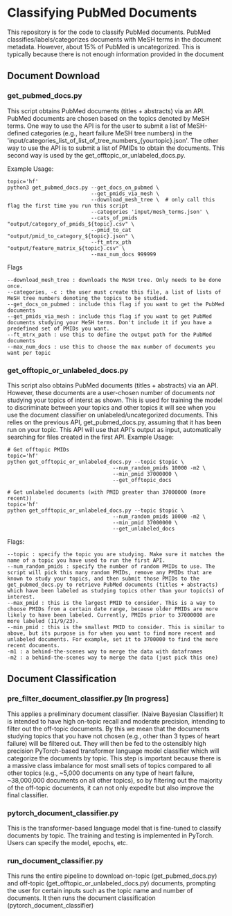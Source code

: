 # Classifying PubMed Documents
This repository is for the code to classify PubMed documents. PubMed classifies/labels/categorizes documents with MeSH terms in the document metadata. However, about 15% of PubMed is uncategorized. This is typically because there is not enough information provided in the document 

## Document Download

### get_pubmed_docs.py
This script obtains PubMed documents (titles + abstracts) via an API. PubMed documents are chosen based on the topics denoted by MeSH terms. One way to use the API is for the user to submit a list of MeSH-defined categories (e.g., heart failure MeSH tree numbers) in the 'input/categories_list_of_list_of_tree_numbers_{yourtopic}.json'. The other way to use the API is to submit a list of PMIDs to obtain the documents. This second way is used by the get_offtopic_or_unlabeled_docs.py.

Example Usage:
```
topic='hf'
python3 get_pubmed_docs.py --get_docs_on_pubmed \
                           --get_pmids_via_mesh \
                           --download_mesh_tree \  # only call this flag the first time you run this script 
                           --categories 'input/mesh_terms.json' \
                           --cats_of_pmids "output/category_of_pmids_${topic}.csv" \
                           --pmid_to_cat "output/pmid_to_category_${topic}.json" \
                           --ft_mtrx_pth "output/feature_matrix_${topic}.csv" \
                           --max_num_docs 999999

```

Flags
```
--download_mesh_tree : downloads the MeSH tree. Only needs to be done once.
--categories, -c : the user must create this file, a list of lists of MeSH tree numbers denoting the topics to be studied.
--get_docs_on_pubmed : include this flag if you want to get the PubMed documents
--get_pmids_via_mesh : include this flag if you want to get PubMed documents studying your MeSH terms. Don't include it if you have a predefined set of PMIDs you want.
--ft_mtrx_path : use this to define the output path for the PubMed documents
--max_num_docs : use this to choose the max number of documents you want per topic
```


### get_offtopic_or_unlabeled_docs.py
This script also obtains PubMed documents (titles + abstracts) via an API. However, these documents are a user-chosen number of documents *not* studying your topics of interst as shown. This is used for training the model to discriminate between your topics and other topics it will see when you use the document classifier on unlabeled/uncategorized documents. This relies on the previous API, get_pubmed_docs.py, assuming that it has been run on your topic. This API will use that API's output as input, automatically searching for files created in the first API. 
Example Usage:
```
# Get offtopic PMIDs
topic='hf'
python get_offtopic_or_unlabeled_docs.py --topic $topic \
                                  --num_random_pmids 10000 -m2 \
                                  --min_pmid 37000000 \
                                  --get_offtopic_docs
```

```
# Get unlabeled documents (with PMID greater than 37000000 (more recent))
topic='hf'
python get_offtopic_or_unlabeled_docs.py --topic $topic \
                                  --num_random_pmids 10000 -m2 \
                                  --min_pmid 37000000 \
                                  --get_unlabeled_docs
```

Flags:
```
--topic : specify the topic you are studying. Make sure it matches the name of a topic you have used to run the first API.
--num_random_pmids : specify the number of random PMIDs to use. The script will pick this many random PMIDs, remove any PMIDs that are known to study your topics, and then submit those PMIDs to the get_pubmed_docs.py to retrieve PubMed documents (titles + abstracts) which have been labeled as studying topics other than your topic(s) of interest.
--max_pmid : this is the largest PMID to consider. This is a way to choose PMIDs from a certain date range, because older PMIDs are more likely to have been labeled. Currently, PMIDs prior to 37000000 are more labeled (11/9/23).
--min_pmid : this is the smallest PMID to consider. This is similar to above, but its purpose is for when you want to find more recent and unlabeled documents. For example, set it to 3700000 to find the more recent documents.
-m1 : a behind-the-scenes way to merge the data with dataframes
-m2 : a behind-the-scenes way to merge the data (just pick this one)
```

## Document Classification

### pre_filter_document_classifier.py [In progress]
This applies a preliminary document classifier. (Naive Bayesian Classifier) It is intended to have high on-topic recall and moderate precision, intending to filter out the off-topic documents. By this we mean that the documents studying topics that you have not chosen (e.g., other than 3 types of heart failure) will be filtered out. They will then be fed to the ostensibly high precision PyTorch-based transformer language model classifier which will categorize the documents by topic. This step is important because there is a massive class imbalance for most small sets of topics compared to all other topics (e.g., ~5,000 documents on any type of heart failure, ~38,000,000 documents on all other topics), so by filtering out the majority of the off-topic documents, it can not only expedite but also improve the final classifier. 

### pytorch_document_classifier.py
This is the transformer-based language model that is fine-tuned to classify documents by topic. The training and testing is implemented in PyTorch. Users can specify the model, epochs, etc. 

### run_document_classifier.py
This runs the entire pipeline to download on-topic (get_pubmed_docs.py) and off-topic (get_offtopic_or_unlabeled_docs.py) documents, prompting the user for certain inputs such as the topic name and number of documents. It then runs the document classification (pytorch_document_classifier)
